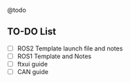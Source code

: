 @todo

## TO-DO List

- [ ] ROS2 Template launch file and notes
- [ ] ROS1 Template and Notes
- [ ] ftxui guide
- [ ] CAN guide